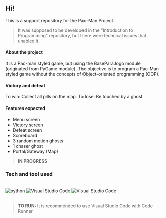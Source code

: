 ## Hi!
This is a support repository for the Pac-Man Project. 
> It was supposed to be developed in the "Introduction to Programming" repository, but there were technical issues that unabled it.
#### About the project
It is a Pac-man styled game, but using the BaseParaJogo module (originated from PyGame module). The objective is to program a Pac-Man-styled game without the concepts of Object-oriented programming (OOP).
#### Victory and defeat
To win: Collect all pills on the map.
To lose: Be touched by a ghost.
#### Features expected
* Menu screen
* Victory screen
* Defeat screen
* Scoreboard
* 3 random motion ghosts
* 1 chaser ghost
* Portal/Gateway (Map)

> **IN PROGRESS**

### Tech and tool used

<div style="display: inline_block"><br/>
  <img align="center" alt="python" src="https://img.shields.io/badge/Python-14354C?style=for-the-badge&logo=python&logoColor=white" />
  <img align="center" alt="Visual Studio Code" src="https://img.shields.io/badge/Visual_Studio_Code-0078D4?style=for-the-badge&logo=visual%20studio%20code&logoColor=white" />
  <img align="center" alt="Visual Studio Code" src="https://img.shields.io/badge/pygame-yellow?style=for-the-badge" />
</div><br/>

> **TO RUN:** It is recommended to use Visual Studio Code with Code Runner
